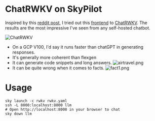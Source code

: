 # ChatRWKV on SkyPilot

Inspired by this [reddit post](https://old.reddit.com/r/MachineLearning/comments/11nre6t/p_rwkv_14b_is_a_strong_chatbot_despite_only/), I tried out this [frontend](https://github.com/BlinkDL/ChatRWKV) to [ChatRWKV](https://github.com/BlinkDL/ChatRWKV). The results are the most impressive I've seen from any self-hosted chatbot.

![ChatRWKV](https://i.imgur.com/jveEuXg.png)

 * On a GCP V100, I'd say it runs faster than chatGPT in generating responses.
 * It's generally more coherent than flexgen
 * It can generate code snippets and long answers.
![airtravel.png](https://i.imgur.com/MfGG1fL.png)
 * It can be quite wrong when it comes to facts.
![fact1.png](https://i.imgur.com/ACk8IYt.png)

# Usage
```
sky launch -c rwkv rwkv.yaml
ssh -L 8000:localhost:8000 llm
# Open http://localhost:8000 in your browser to chat
sky down llm
```